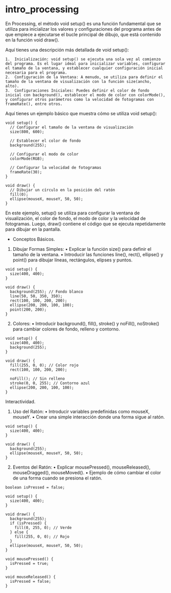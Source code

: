 # intro_processing

En Processing, el método void setup() es una función fundamental que se utiliza para inicializar los valores y configuraciones del programa antes de que empiece a ejecutarse el bucle principal de dibujo, que está contenido en la función void draw().

Aquí tienes una descripción más detallada de void setup():

	1.	Inicialización: void setup() se ejecuta una sola vez al comienzo del programa. Es el lugar ideal para inicializar variables, configurar el tamaño de la ventana, y establecer cualquier configuración inicial necesaria para el programa.
	2.	Configuración de la Ventana: A menudo, se utiliza para definir el tamaño de la ventana de visualización con la función size(ancho, alto).
	3.	Configuraciones Iniciales: Puedes definir el color de fondo inicial con background(), establecer el modo de color con colorMode(), y configurar otros parámetros como la velocidad de fotogramas con frameRate(), entre otros.

Aquí tienes un ejemplo básico que muestra cómo se utiliza void setup():
```
void setup() {
  // Configurar el tamaño de la ventana de visualización
  size(800, 600);
  
  // Establecer el color de fondo
  background(255);
  
  // Configurar el modo de color
  colorMode(RGB);
  
  // Configurar la velocidad de fotogramas
  frameRate(30);
}

void draw() {
  // Dibujar un círculo en la posición del ratón
  fill(0);
  ellipse(mouseX, mouseY, 50, 50);
}
```
En este ejemplo, setup() se utiliza para configurar la ventana de visualización, el color de fondo, el modo de color y la velocidad de fotogramas. Luego, draw() contiene el código que se ejecuta repetidamente para dibujar en la pantalla.



* Conceptos Básicos.

1.	Dibujar Formas Simples:
	•	Explicar la función size() para definir el tamaño de la ventana.
	•	Introducir las funciones line(), rect(), ellipse() y point() para dibujar líneas, rectángulos, elipses y puntos.

```
void setup() {
  size(400, 400);
}

void draw() {
  background(255); // Fondo blanco
  line(50, 50, 350, 350);
  rect(100, 100, 200, 200);
  ellipse(200, 200, 100, 100);
  point(200, 200);
}
```


2.	Colores:
	•	Introducir background(), fill(), stroke() y noFill(), noStroke() para cambiar colores de fondo, relleno y contorno.

```
void setup() {
  size(400, 400);
  background(255);
}

void draw() {
  fill(255, 0, 0); // Color rojo
  rect(100, 100, 200, 200);

  noFill(); // Sin relleno
  stroke(0, 0, 255); // Contorno azul
  ellipse(200, 200, 100, 100);
}
```

Interactividad.

1.	Uso del Ratón:
	•	Introducir variables predefinidas como mouseX, mouseY.
	•	Crear una simple interacción donde una forma sigue al ratón.

```
void setup() {
  size(400, 400);
}

void draw() {
  background(255);
  ellipse(mouseX, mouseY, 50, 50);
}
```

2.	Eventos del Ratón:
	•	Explicar mousePressed(), mouseReleased(), mouseDragged(), mouseMoved().
	•	Ejemplo de cómo cambiar el color de una forma cuando se presiona el ratón.

```
boolean isPressed = false;

void setup() {
  size(400, 400);
}

void draw() {
  background(255);
  if (isPressed) {
    fill(0, 255, 0); // Verde
  } else {
    fill(255, 0, 0); // Rojo
  }
  ellipse(mouseX, mouseY, 50, 50);
}

void mousePressed() {
  isPressed = true;
}

void mouseReleased() {
  isPressed = false;
}
```








